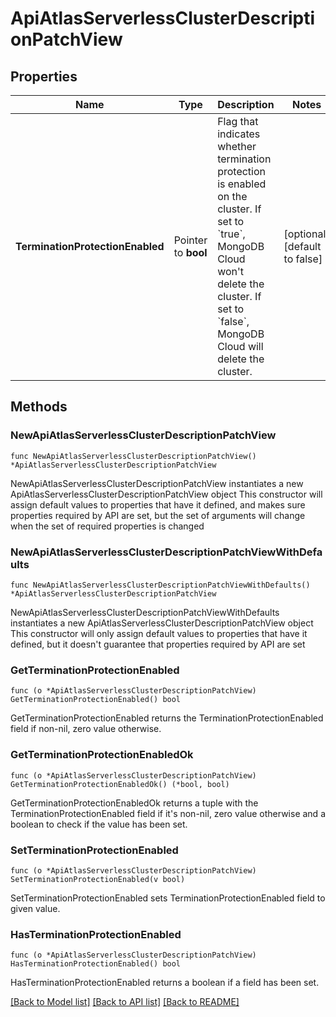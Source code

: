 # ApiAtlasServerlessClusterDescriptionPatchView

## Properties

Name | Type | Description | Notes
------------ | ------------- | ------------- | -------------
**TerminationProtectionEnabled** | Pointer to **bool** | Flag that indicates whether termination protection is enabled on the cluster. If set to &#x60;true&#x60;, MongoDB Cloud won&#39;t delete the cluster. If set to &#x60;false&#x60;, MongoDB Cloud will delete the cluster. | [optional] [default to false]

## Methods

### NewApiAtlasServerlessClusterDescriptionPatchView

`func NewApiAtlasServerlessClusterDescriptionPatchView() *ApiAtlasServerlessClusterDescriptionPatchView`

NewApiAtlasServerlessClusterDescriptionPatchView instantiates a new ApiAtlasServerlessClusterDescriptionPatchView object
This constructor will assign default values to properties that have it defined,
and makes sure properties required by API are set, but the set of arguments
will change when the set of required properties is changed

### NewApiAtlasServerlessClusterDescriptionPatchViewWithDefaults

`func NewApiAtlasServerlessClusterDescriptionPatchViewWithDefaults() *ApiAtlasServerlessClusterDescriptionPatchView`

NewApiAtlasServerlessClusterDescriptionPatchViewWithDefaults instantiates a new ApiAtlasServerlessClusterDescriptionPatchView object
This constructor will only assign default values to properties that have it defined,
but it doesn't guarantee that properties required by API are set

### GetTerminationProtectionEnabled

`func (o *ApiAtlasServerlessClusterDescriptionPatchView) GetTerminationProtectionEnabled() bool`

GetTerminationProtectionEnabled returns the TerminationProtectionEnabled field if non-nil, zero value otherwise.

### GetTerminationProtectionEnabledOk

`func (o *ApiAtlasServerlessClusterDescriptionPatchView) GetTerminationProtectionEnabledOk() (*bool, bool)`

GetTerminationProtectionEnabledOk returns a tuple with the TerminationProtectionEnabled field if it's non-nil, zero value otherwise
and a boolean to check if the value has been set.

### SetTerminationProtectionEnabled

`func (o *ApiAtlasServerlessClusterDescriptionPatchView) SetTerminationProtectionEnabled(v bool)`

SetTerminationProtectionEnabled sets TerminationProtectionEnabled field to given value.

### HasTerminationProtectionEnabled

`func (o *ApiAtlasServerlessClusterDescriptionPatchView) HasTerminationProtectionEnabled() bool`

HasTerminationProtectionEnabled returns a boolean if a field has been set.


[[Back to Model list]](../README.md#documentation-for-models) [[Back to API list]](../README.md#documentation-for-api-endpoints) [[Back to README]](../README.md)


